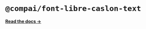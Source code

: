 # `@compai/font-libre-caslon-text`

[**Read the docs &rarr;**](https://components.ai/docs/typefaces/libre-caslon-text)
